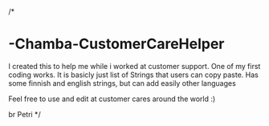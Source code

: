 /*
# -Chamba-CustomerCareHelper
I created this to help me while i worked at customer support. One of my first coding works. It is basicly just list of Strings that users can copy paste. Has some finnish and english strings, but can add easily other languages

Feel free to use and edit at customer cares around the world :)

br
Petri
*/
